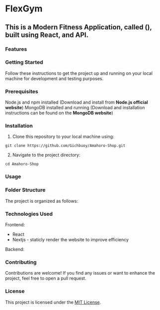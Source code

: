 # FlexGym
This is a Modern Fitness Application, called (), built using React, and API.
-  


### Features



### Getting Started
Follow these instructions to get the project up and running on your local machine for development and testing purposes.

### Prerequisites
Node.js and npm installed (Download and install from **Node.js official website**)
MongoDB installed and running (Download and installation instructions can be found on the **MongoDB website**)

### Installation
1. Clone this repository to your local machine using:
```
git clone https://github.com/Gichbuoy/Amahoro-Shop.git
```

2. Navigate to the project directory:
```
cd Amahoro-Shop
```


### Usage



### Folder Structure
The project is organized as follows:





### Technologies Used
Frontend:

* React
* Nextjs - staticly render the website to improve efficiency


Backend:



### Contributing
Contributions are welcome! If you find any issues or want to enhance the project, feel free to open a pull request.

### License
This project is licensed under the [MIT License]().